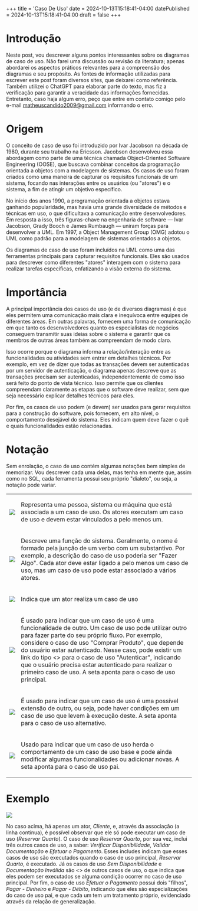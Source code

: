 +++
title = 'Caso De Uso'
date = 2024-10-13T15:18:41-04:00
datePublished = 2024-10-13T15:18:41-04:00
draft = false
+++

# Introdução

Neste post, vou descrever alguns pontos interessantes sobre os diagramas de caso
de uso. Não farei uma discussão ou revisão da literatura; apenas abordarei os
aspectos práticos relevantes para a compreensão dos diagramas e seu
propósito. As fontes de informação utilizadas para escrever este post foram
diversos sites, que deixarei como referência. Também utilizei o ChatGPT para
elaborar parte do texto, mas fiz a verificação para garantir a veracidade das
informações fornecidas. Entretanto, caso haja algum erro, peço que entre em
contato comigo pelo e-mail matheuscandido2009@gmail.com informando o erro.

# Origem

O conceito de caso de uso foi introduzido por Ivar Jacobson na década de 1980,
durante seu trabalho na Ericsson. Jacobson desenvolveu essa abordagem como parte
de uma técnica chamada Object-Oriented Software Engineering (OOSE), que buscava
combinar conceitos da programação orientada a objetos com a modelagem de
sistemas. Os casos de uso foram criados como uma maneira de capturar os
requisitos funcionais de um sistema, focando nas interações entre os usuários
(ou "atores") e o sistema, a fim de atingir um objetivo específico.

No início dos anos 1990, a programação orientada a objetos estava ganhando
popularidade, mas havia uma grande diversidade de métodos e técnicas em uso, o
que dificultava a comunicação entre desenvolvedores. Em resposta a isso, três
figuras-chave na engenharia de software — Ivar Jacobson, Grady Booch e James
Rumbaugh — uniram forças para desenvolver a UML. Em 1997, a Object Management
Group (OMG) adotou o UML como padrão para a modelagem de sistemas orientados a
objetos.

Os diagramas de caso de uso foram incluídos na UML como uma das ferramentas
principais para capturar requisitos funcionais. Eles são usados para descrever
como diferentes "atores" interagem com o sistema para realizar tarefas
específicas, enfatizando a visão externa do sistema.

# Importância

A principal importância dos casos de uso (e de diversos diagramas) é que eles
permitem uma comunicação mais clara e inequívoca entre equipes de diferentes
áreas. Em outras palavras, fornecem uma forma de comunicação em que tanto os
desenvolvedores quanto os especialistas de negócios conseguem transmitir suas
ideias sobre o sistema e garantir que os membros de outras áreas também as
compreendam de modo claro.

Isso ocorre porque o diagrama informa a relação/interação entre as
funcionalidades ou atividades sem entrar em detalhes técnicos. Por exemplo, em
vez de dizer que todas as transações devem ser autenticadas por um servidor de
autenticação, o diagrama apenas descreve que as transações precisam ser
autenticadas, independentemente de como isso será feito do ponto de vista
técnico. Isso permite que os clientes compreendam claramente as etapas que o
software deve realizar, sem que seja necessário explicar detalhes técnicos para
eles.

Por fim, os casos de uso podem (e devem) ser usados para gerar requisitos para a
construção do software, pois fornecem, em alto nível, o comportamento desejável
do sistema. Eles indicam quem deve fazer o quê e quais funcionalidades estão
relacionadas.


# Notação

Sem enrolação, o caso de uso contém algumas notações bem simples de
memorizar. Vou descrever cada uma delas, mas tenha em mente que, assim como no
SQL, cada ferramenta possui seu próprio "dialeto", ou seja, a notação pode
variar.

<table>
<tr>
<td>
<img src="/posts/caso-de-uso/ator.png">
</td>
<td>

<p>Representa uma pessoa, sistema ou máquina que está associada a um caso de
uso. Os atores executam um caso de uso e devem estar vinculados a pelo menos
um.</p>

</td>
</tr>

<tr>
<td>
<img src="/posts/caso-de-uso/caso_de_uso.png">
</td>
<td>

<p>Descreve uma função do sistema. Geralmente, o nome é formado pela junção de
um verbo com um substantivo. Por exemplo, a descrição do caso de uso poderia ser
"Fazer Algo". Cada ator deve estar ligado a pelo menos um caso de uso, mas um
caso de uso pode estar associado a vários atores.  </p>

</td>
</tr>


<tr>
<td>
<img src="/posts/caso-de-uso/associacao.png">
</td>
<td>
<p>Indica que um ator realiza um caso de uso</p>
</td>
</tr>

<tr>
<td>
<img src="/posts/caso-de-uso/inclusao.png">
</td>
<td>

<p>É usado para indicar que um caso de uso é uma funcionalidade de outro. Um
caso de uso pode utilizar outro para fazer parte do seu próprio fluxo. Por
exemplo, considere o caso de uso "Comprar Produto", que depende do usuário estar
autenticado. Nesse caso, pode existir um link do tipo <<include>> para o caso de
uso "Autenticar", indicando que o usuário precisa estar autenticado para
realizar o primeiro caso de uso. A seta aponta para o caso de uso principal.</p>

</td>
</tr>

<tr>
<td>
<img src="/posts/caso-de-uso/extensao.png">
</td>
<td>

<p>É usado para indicar que um caso de uso é uma possível extensão de outro, ou
seja, pode haver condições em um caso de uso que levem à execução deste. A seta
aponta para o caso de uso alternativo.</p>
</td>
</tr>

<tr>
<td>
<img src="/posts/caso-de-uso/generalizacao.png">
</td>
<td>
<p>Usado para indicar que um caso de uso herda o comportamento de um caso de uso
base e pode ainda modificar algumas funcionalidades ou adicionar novas. A seta 
aponta para o caso de uso pai.</p>
</td>
</tr>
</table>


# Exemplo

<img src="/posts/caso-de-uso/exemplo.png">

No caso acima, há apenas um ator, *Cliente*, e, através da associação (a linha
contínua), é possível observar que ele só pode executar um caso de uso
(*Reservar Quarto*). O caso de uso *Reservar Quarto*, por sua vez, inclui três
outros casos de uso, a saber: *Verificar Disponibilidade*, *Validar
Documentação* e *Efetuar o Pagamento*. Esses includes indicam que esses casos de
uso são executados quando o caso de uso principal, *Reservar Quarto*, é
executado. Já os casos de uso *Sem Disponibilidade* e *Documentação Inválida*
são <<extends>> de outros casos de uso, o que indica que eles podem ser
executados se alguma condição ocorrer no caso de uso principal. Por fim, o caso
de uso *Efetuar o Pagamento* possui dois "filhos", *Pagar - Dinheiro* e *Pagar -
Débito*, indicando que eles são especializações do caso de uso pai, e que cada
um tem um tratamento próprio, evidenciado através da relação de generalização.

